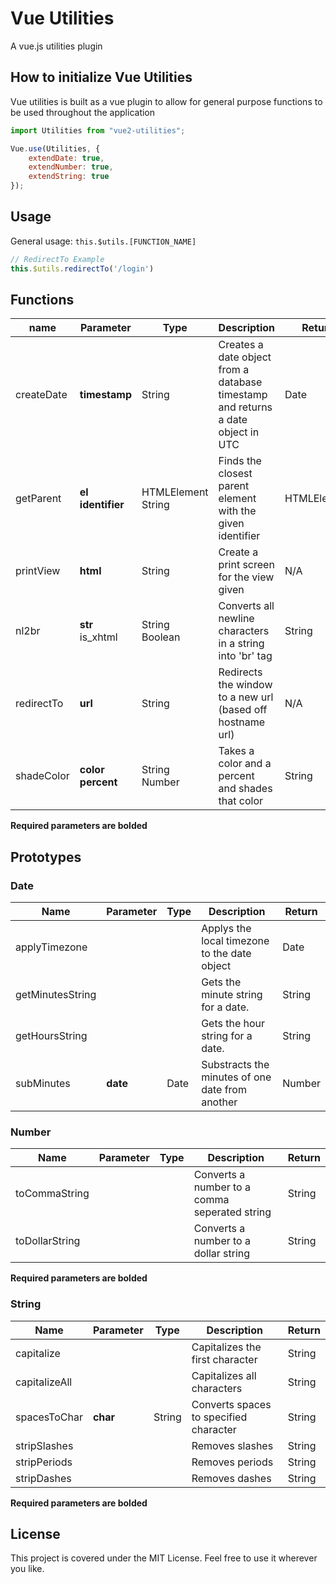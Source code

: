 # Vue Utilities
A vue.js utilities plugin

## How to initialize Vue Utilities
Vue utilities is built as a vue plugin to allow for general purpose functions to be used throughout the application

```javascript
import Utilities from "vue2-utilities";

Vue.use(Utilities, {
    extendDate: true,
    extendNumber: true,
    extendString: true
});
```
## Usage
General usage: ```this.$utils.[FUNCTION_NAME]```
```javascript
// RedirectTo Example
this.$utils.redirectTo('/login')
```

## Functions
| name       | Parameter                  | Type                    | Description | Return |
|------------|----------------------------|-------------------------|-------------|--------|
| createDate | **timestamp**              | String                  | Creates a date object from a database timestamp and returns a date object in UTC | Date |
| getParent  | **el** <br> **identifier** | HTMLElement <br> String | Finds the closest parent element with the given identifier | HTMLElement |
| printView  | **html**                   | String                  | Create a print screen for the view given | N/A |
| nl2br      | **str** <br> is_xhtml      | String <br> Boolean     | Converts all newline characters in a string into 'br' tag | String |
| redirectTo | **url**                    | String                  | Redirects the window to a new url (based off hostname url) | N/A |
| shadeColor | **color** <br> **percent** | String <br> Number  | Takes a color and a percent and shades that color | String |
**Required parameters are bolded**


## Prototypes
### Date
| Name             | Parameter | Type | Description                                     | Return |
|------------------|-----------|------|-------------------------------------------------|--------|
| applyTimezone    |           |      | Applys the local timezone to the date object    | Date   |
| getMinutesString |           |      | Gets the minute string for a date.              | String |
| getHoursString   |           |      | Gets the hour string for a date.                | String |
| subMinutes       | **date**  | Date | Substracts the minutes of one date from another | Number |

### Number
| Name           | Parameter | Type | Description                                     | Return |
|----------------|-----------|------|-------------------------------------------------|--------|
| toCommaString  |           |      | Converts a number to a comma seperated string   | String |
| toDollarString |           |      | Converts a number to a dollar string            | String |
**Required parameters are bolded**

### String
| Name          | Parameter | Type   | Description                            | Return |
|---------------|-----------|--------|----------------------------------------|--------|
| capitalize    |           |        | Capitalizes the first character        | String |
| capitalizeAll |           |        | Capitalizes all characters             | String |
| spacesToChar  | **char**  | String | Converts spaces to specified character | String |
| stripSlashes  |           |        | Removes slashes                        | String |
| stripPeriods  |           |        | Removes periods                        | String |
| stripDashes   |           |        | Removes dashes                         | String |
**Required parameters are bolded**


## License
This project is covered under the MIT License. Feel free to use it wherever you like.